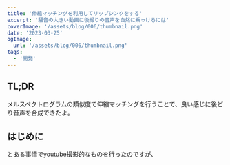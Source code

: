 ```yaml
---
title: '伸縮マッチングを利用してリップシンクをする'
excerpt: '騒音の大きい動画に後撮りの音声を自然に乗っけるには'
coverImage: '/assets/blog/006/thumbnail.png'
date: '2023-03-25'
ogImage:
  url: '/assets/blog/006/thumbnail.png'
tags:
  - '開発'
---
```


## TL;DR
メルスペクトログラムの類似度で伸縮マッチングを行うことで、良い感じに後どり音声を合成できたよ。


## はじめに
とある事情でyoutube撮影的なものを行ったのですが、

## 